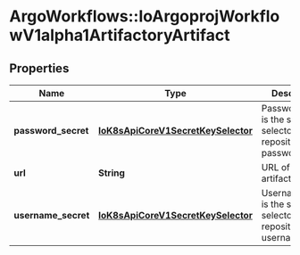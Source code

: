 # ArgoWorkflows::IoArgoprojWorkflowV1alpha1ArtifactoryArtifact

## Properties
Name | Type | Description | Notes
------------ | ------------- | ------------- | -------------
**password_secret** | [**IoK8sApiCoreV1SecretKeySelector**](IoK8sApiCoreV1SecretKeySelector.md) | PasswordSecret is the secret selector to the repository password | [optional] 
**url** | **String** | URL of the artifact | 
**username_secret** | [**IoK8sApiCoreV1SecretKeySelector**](IoK8sApiCoreV1SecretKeySelector.md) | UsernameSecret is the secret selector to the repository username | [optional] 



